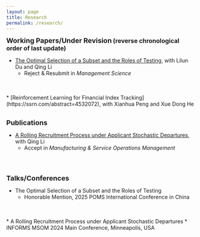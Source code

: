 ```yaml
---
layout: page
title: Research
permalink: /research/
---
```


**<font size=4>Working Papers/Under Revision</font> <font size=3>(reverse chronological order of last update)</font>**

* [The Optimal Selection of a Subset and the Roles of Testing](https://ssrn.com/abstract=5328154), with Lilun Du and Qing Li
  * Reject & Resubmit in *Management Science*
<br />
<br />
* [Reinforcement Learning for Financial Index Tracking](https://ssrn.com/abstract=4532072), with Xianhua Peng and Xue Dong He
<br />
<br />

**<font size=4>Publications</font>**

* [A Rolling Recruitment Process under Applicant Stochastic Departures](https://ssrn.com/abstract=4787415), with Qing Li
  * Accept in *Manufacturing & Service Operations Management*
<br />
<br />

**<font size=4>Talks/Conferences</font>**

* The Optimal Selection of a Subset and the Roles of Testing
  *  Honorable Mention, 2025 POMS International Conference in China
<br />
<br />
* A Rolling Recruitment Process under Applicant Stochastic Departures
  * INFORMS MSOM 2024 Main Conference, Minneapolis, USA
<br />
<br />